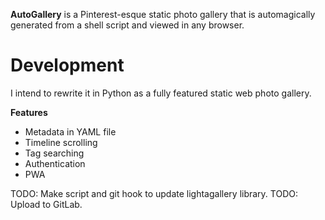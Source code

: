 **AutoGallery** is a Pinterest-esque static photo gallery that is automagically generated from a shell script and viewed in any browser.

# Development
I intend to rewrite it in Python as a fully featured static web photo gallery.

**Features**
- Metadata in YAML file
- Timeline scrolling
- Tag searching
- Authentication
- PWA

TODO: Make script and git hook to update lightagallery library.
TODO: Upload to GitLab.

